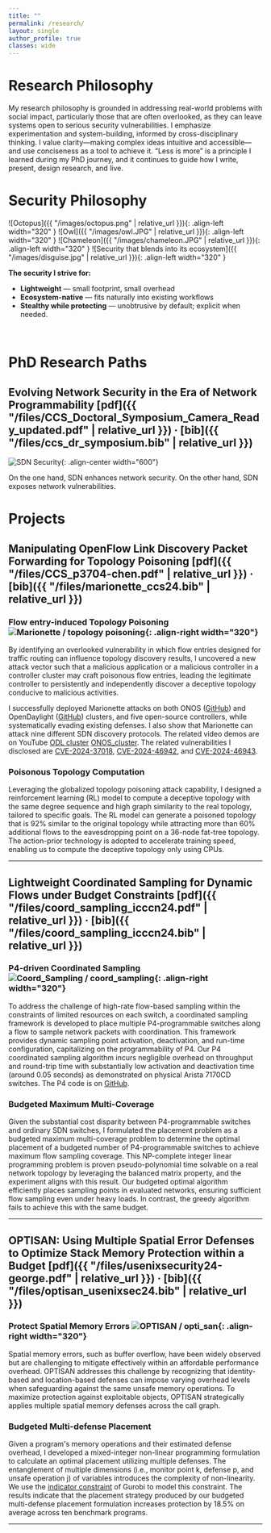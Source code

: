 ```yaml
---
title: ""
permalink: /research/
layout: single
author_profile: true
classes: wide
---
```


# Research Philosophy

My research philosophy is grounded in addressing real-world problems with social impact, particularly those that are often overlooked, as they can leave systems open to serious security vulnerabilities. I emphasize experimentation and system-building, informed by cross-disciplinary thinking. I value clarity—making complex ideas intuitive and accessible—and use conciseness as a tool to achieve it. “Less is more” is a principle I learned during my PhD journey, and it continues to guide how I write, present, design research, and live.

# Security Philosophy

![Octopus]({{ "/images/octopus.png" | relative_url }}){: .align-left width="320" }
![Owl]({{ "/images/owl.JPG" | relative_url }}){: .align-left width="320" }
![Chameleon]({{ "/images/chameleon.JPG" | relative_url }}){: .align-left width="320" }
![Security that blends into its ecosystem]({{ "/images/disguise.jpg" | relative_url }}){: .align-left width="320" }
<br clear="all"/>

**The security I strive for:**
- **Lightweight** — small footprint, small overhead
- **Ecosystem-native** — fits naturally into existing workflows
- **Stealthy while protecting** — unobtrusive by default; explicit when needed.
<br clear="all"/>

# PhD Research Paths
## Evolving Network Security in the Era of Network Programmability **[pdf]({{ "/files/CCS_Doctoral_Symposium_Camera_Ready_updated.pdf" | relative_url }})** · **[bib]({{ "/files/ccs_dr_symposium.bib" | relative_url }})**
![SDN Security](/images/research_paths.png){: .align-center width="600"}
<br clear="all"/>

On the one hand, SDN enhances network security. 
On the other hand, SDN exposes network vulnerabilities. 

# Projects
## Manipulating OpenFlow Link Discovery Packet Forwarding for Topology Poisoning **[pdf]({{ "/files/CCS_p3704-chen.pdf" | relative_url }})** · **[bib]({{ "/files/marionette_ccs24.bib" | relative_url }})**


### Flow entry-induced Topology Poisoning ![Marionette / topology poisoning](/images/topo_poisoning.png){: .align-right width="320"}
By identifying an overlooked vulnerability in which flow entries designed for traffic routing can influence topology discovery results, I uncovered a new attack vector such that a malicious application or a malicious controller in a controller cluster may craft poisonous flow entries, leading the legitimate controller to persistently and independently discover a deceptive topology conducive to malicious activities.

I successfully deployed Marionette attacks on both ONOS ([GitHub](https://github.com/mzc796/marionette_onos)) and OpenDaylight ([GitHub](https://github.com/mzc796/marionette_odl)) clusters, and five open-source controllers, while systematically evading existing defenses. I also show that Marionette can attack nine different SDN discovery protocols. The related video demos are on YouTube [ODL cluster](https://www.youtube.com/watch?v=qwHv9tXd-ts&t=5s) [ONOS_cluster](https://www.youtube.com/watch?v=lwAGYcCBOxc&t=15s). The related vulnerabilities I disclosed are [CVE-2024-37018](https://nvd.nist.gov/vuln/detail/CVE-2024-37018), [CVE-2024-46942](https://nvd.nist.gov/vuln/detail/CVE-2024-46942), and [CVE-2024-46943](https://nvd.nist.gov/vuln/detail/CVE-2024-46943).

### Poisonous Topology Computation
Leveraging the globalized topology poisoning attack capability, I designed a reinforcement learning (RL) model to compute a deceptive topology with the same degree sequence and high graph similarity to the real topology, tailored to specific goals. The RL model can generate a poisoned topology that is 92% similar to the original topology while attracting more than 60% additional flows to the eavesdropping point on a 36-node fat-tree topology. The action-prior technology is adopted to accelerate training speed, enabling us to compute the deceptive topology only using CPUs.

---

## Lightweight Coordinated Sampling for Dynamic Flows under Budget Constraints **[pdf]({{ "/files/coord_sampling_icccn24.pdf" | relative_url }})** · **[bib]({{ "/files/coord_sampling_icccn24.bib" | relative_url }})**

### P4-driven Coordinated Sampling ![Coord_Sampling / coord_sampling](/images/overcooked.jpg){: .align-right width="320"}
To address the challenge of high-rate flow-based sampling within the constraints of limited resources on each switch, a coordinated sampling framework is developed to place multiple P4-programmable switches along a flow to sample network packets with coordination. This framework provides dynamic sampling point activation, deactivation, and run-time configuration, capitalizing on the programmability of P4. Our P4 coordinated sampling algorithm incurs negligible overhead on throughput and round-trip time with substantially low activation and deactivation time (around 0.05 seconds) as demonstrated on physical Arista 7170CD switches. The P4 code is on [GitHub](https://github.com/mzc796/coord_sampling).

### Budgeted Maximum Multi-Coverage
Given the substantial cost disparity between P4-programmable switches and ordinary SDN switches, I formulated the placement problem as a budgeted maximum multi-coverage problem to determine the optimal placement of a budgeted number of P4-programmable switches to achieve maximum flow sampling coverage. This NP-complete integer linear programming problem is proven pseudo-polynomial time solvable on a real network topology by leveraging the balanced matrix property, and the experiment aligns with this result. Our budgeted optimal algorithm efficiently places sampling points in evaluated networks, ensuring sufficient flow sampling even under heavy loads. In contrast, the greedy algorithm fails to achieve this with the same budget.

---

## OPTISAN: Using Multiple Spatial Error Defenses to Optimize Stack Memory Protection within a Budget **[pdf]({{ "/files/usenixsecurity24-george.pdf" | relative_url }})** · **[bib]({{ "/files/optisan_usenixsec24.bib" | relative_url }})**

### Protect Spatial Memory Errors ![OPTISAN / opti_san](/images/dr_mario.png){: .align-right width="320"}
Spatial memory errors, such as buffer overflow, have been widely observed but are challenging to mitigate effectively within an affordable performance overhead. OPTISAN addresses this challenge by recognizing that identity-based and location-based defenses can impose varying overhead levels when safeguarding against the same unsafe memory operations. To maximize protection against exploitable objects, OPTISAN strategically applies multiple spatial memory defenses across the call graph.

### Budgeted Multi-defense Placement
Given a program's memory operations and their estimated defense overhead, I developed a mixed-integer non-linear programming formulation to calculate an optimal placement utilizing multiple defenses. The entanglement of multiple dimensions (i.e., monitor point k, defense p, and unsafe operation j) of variables introduces the complexity of non-linearity. We use the [indicator constraint](https://docs.gurobi.com/projects/optimizer/en/current/reference/python/model.html#Model.addGenConstrIndicator) of Gurobi to model this constraint. The results indicate that the placement strategy produced by our budgeted multi-defense placement formulation increases protection by 18.5% on average across ten benchmark programs.

---
